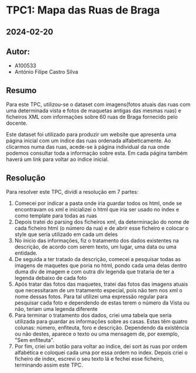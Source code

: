 # TPC1: Mapa das Ruas de Braga
## 2024-02-20

## Autor:
- A100533
- António Filipe Castro Silva

## Resumo

Para este TPC, utilizou-se o dataset com imagens(fotos atuais das ruas com uma determinada vista e fotos de maquetas antigas das mesmas ruas) e ficheiros XML com informações sobre  60 ruas de Braga fornecido pelo docente.

Este dataset foi utilizado para produzir um website que apresenta uma página inicial com um índice das ruas ordenada alfabeticamente. Ao clicarmos numa das ruas, acede-se à página individual da rua onde podemos consultar toda a informação sobre esta. Em cada página também haverá um link para voltar ao índice inicial.

## Resolução

Para resolver este TPC, dividi a resolução em 7 partes:

1. Comecei por indicar a pasta onde iria guardar todos os html, onde se encontravam os xml e inicializei o html que iria ser usado no index e como template para todas as ruas
2. Depois tratei do parsing dos ficheiros xml, da determinação do nome de cada ficheiro html (o número da rua) e de abrir esse ficheiro e colocar o style que seria utilizado em cada um deles
3. No ínicio das informações, fiz o tratamento dos dados existentes na descrição, de acordo com serem texto, um lugar, uma data ou uma entidade.
4. De seguida a ter tratado da descrição, comecei a pesquisar todas as imagens de maquetes que poria no html, pondo cada uma delas dentro duma div de imagem e com outra div legenda que trataria de ter a legenda debaixo de cada foto
5. Após tratar das fotos das maquetes, tratei das fotos das imagens atuais que necessitaram de um tratamento especial, pois não tem nos xml o nome dessas fotos. Para tal utilizei uma expressão regular para pesquisar cada foto e dependendo de estas terem o número da Vista ou não, teriam uma legenda diferente
6. Para terminar o tratamento dos dados, criei uma tabela que seria utilizada para guardar as informações sobre as casas. Estas têm quatro colunas: número, enfiteuta, foro e descrição. Dependendo da existência ou não destes, aparece o texto ou uma mensagem de, por exemplo, "Sem enfiteuta".
7. Por fim, criei um botão para voltar ao índice, dei sort às ruas por ordem alfabética e coloquei cada uma por essa ordem no index. Depois criei o ficheiro de index, escrevi o seu texto lá e fechei esse ficheiro, terminando assim este TPC.